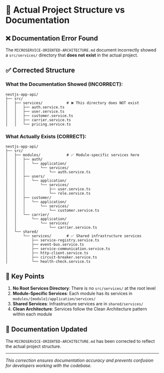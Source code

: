 # 📁 Actual Project Structure vs Documentation

## ❌ **Documentation Error Found**

The `MICROSERVICE-ORIENTED-ARCHITECTURE.md` document incorrectly showed a `src/services/` directory that **does not exist** in the actual project.

## ✅ **Corrected Structure**

### **What the Documentation Showed (INCORRECT):**
```
nestjs-app-api/
├── src/
│   ├── services/           # ❌ This directory does NOT exist
│   │   ├── auth.service.ts
│   │   ├── user.service.ts
│   │   ├── customer.service.ts
│   │   ├── carrier.service.ts
│   │   └── pricing.service.ts
```

### **What Actually Exists (CORRECT):**
```
nestjs-app-api/
├── src/
│   ├── modules/            # ✅ Module-specific services here
│   │   ├── auth/
│   │   │   └── application/
│   │   │       └── services/
│   │   │           └── auth.service.ts
│   │   ├── users/
│   │   │   └── application/
│   │   │       └── services/
│   │   │           ├── user.service.ts
│   │   │           └── role.service.ts
│   │   ├── customer/
│   │   │   └── application/
│   │   │       └── services/
│   │   │           └── customer.service.ts
│   │   └── carrier/
│   │       └── application/
│   │           └── services/
│   │               └── carrier.service.ts
│   └── shared/
│       └── services/       # ✅ Shared infrastructure services
│           ├── service-registry.service.ts
│           ├── event-bus.service.ts
│           ├── service-communication.service.ts
│           ├── http-client.service.ts
│           ├── circuit-breaker.service.ts
│           └── health-check.service.ts
```

## 🎯 **Key Points**

1. **No Root Services Directory**: There is no `src/services/` at the root level
2. **Module-Specific Services**: Each module has its services in `modules/{module}/application/services/`
3. **Shared Services**: Infrastructure services are in `shared/services/`
4. **Clean Architecture**: Services follow the Clean Architecture pattern within each module

## 📝 **Documentation Updated**

The `MICROSERVICE-ORIENTED-ARCHITECTURE.md` has been corrected to reflect the actual project structure.

---

*This correction ensures documentation accuracy and prevents confusion for developers working with the codebase.*


